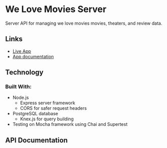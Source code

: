 # We Love Movies Server

Server API for managing we love movies movies, theaters, and review data.

## Links

* [Live App]()
* [App documentation](https://github.com/RandyTG/starter-movie-front-end)

## Technology

### Built With:
* Node.js
   * Express server framework
   * CORS for safer request headers  
* PostgreSQL database
   * Knex.js for query building  
* Testing on Mocha framework using Chai and Supertest

## API Documentation
